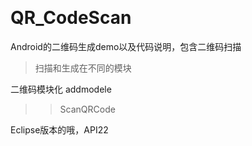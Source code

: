                    

# QR_CodeScan
Android的二维码生成demo以及代码说明，包含二维码扫描

> 扫描和生成在不同的模块 

二维码模块化
addmodele
>>ScanQRCode


Eclipse版本的哦，API22
